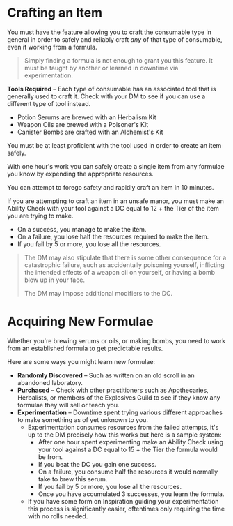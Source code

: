﻿# Crafting an Item
You must have the feature allowing you to craft the consumable type in general in order to safely and reliably craft *any* of that type of consumable, even if working from a formula.
> Simply finding a formula is not enough to grant you this feature. It must be taught by another or learned in downtime via experimentation.

**Tools Required** – Each type of consumable has an associated tool that is generally used to craft it. Check with your DM to see if you can use a different type of tool instead.
* Potion Serums are brewed with an Herbalism Kit
* Weapon Oils are brewed with a Poisoner's Kit
* Canister Bombs are crafted with an Alchemist's Kit

You must be at least proficient with the tool used in order to create an item safely.

With one hour's work you can safely create a single item from any formulae you know by expending the appropriate resources.

You can attempt to forego safety and rapidly craft an item in 10 minutes.

If you are attempting to craft an item in an unsafe manor, you must make an Ability Check with your tool against a DC equal to 12 + the Tier of the item you are trying to make.
* On a success, you manage to make the item.
* On a failure, you lose half the resources required to make the item.
* If you fail by 5 or more, you lose all the resources.
> The DM may also stipulate that there is some other consequence for a catastrophic failure, such as accidentally poisoning yourself, inflicting the intended effects of a weapon oil on yourself, or having a bomb blow up in your face.
> 
> The DM may impose additional modifiers to the DC.

# Acquiring New Formulae
Whether you're brewing serums or oils, or making bombs, you need to work from an established formula to get predictable results.

Here are some ways you might learn new formulae:
* **Randomly Discovered** – Such as written on an old scroll in an abandoned laboratory.
* **Purchased** – Check with other practitioners such as Apothecaries, Herbalists, or members of the Explosives Guild to see if they know any formulae they will sell or teach you.
* **Experimentation** – Downtime spent trying various different approaches to make something as of yet unknown to you.
	* Experimentation consumes resources from the failed attempts, it's up to the DM precisely how this works but here is a sample system:
		* After one hour spent experimenting make an Ability Check using your tool against a DC equal to 15 + the Tier the formula would be from.
		* If you beat the DC you gain one success.
		* On a failure, you consume half the resources it would normally take to brew this serum.
		* If you fail by 5 or more, you lose all the resources.
		* Once you have accumulated 3 successes, you learn the formula.
	* If you have some form on Inspiration guiding your experimentation this process is significantly easier, oftentimes only requiring the time with no rolls needed.
